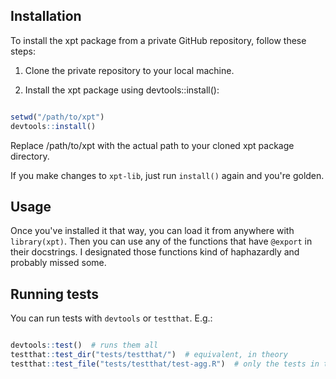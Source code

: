 ## Installation

To install the xpt package from a private GitHub repository, follow these steps:

1. Clone the private repository to your local machine.

2. Install the xpt package using devtools::install():

```R

setwd("/path/to/xpt")
devtools::install()
```

Replace /path/to/xpt with the actual path to your cloned xpt package directory.

If you make changes to `xpt-lib`, just run `install()` again and you're golden.

## Usage

Once you've installed it that way, you can load it from anywhere with `library(xpt)`.
Then you can use any of the functions that have `@export` in their docstrings.
I designated those functions kind of haphazardly and probably missed some.

## Running tests

You can run tests with `devtools` or `testthat`. E.g.:

```R

devtools::test()  # runs them all
testthat::test_dir("tests/testthat/")  # equivalent, in theory
testthat::test_file("tests/testthat/test-agg.R")  # only the tests in test-agg.R
```
